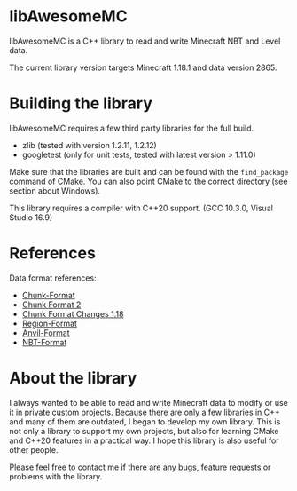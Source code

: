 # libAwesomeMC

libAwesomeMC is a C++ library to read and write Minecraft NBT and Level data.

The current library version targets Minecraft 1.18.1 and data version 2865.

# Building the library

libAwesomeMC requires a few third party libraries for the full build.

- zlib (tested with version 1.2.11, 1.2.12)
- googletest (only for unit tests, tested with latest version > 1.11.0)

Make sure that the libraries are built and can be found with the `find_package` command of CMake.
You can also point CMake to the correct directory (see section about Windows).

This library requires a compiler with C++20 support. (GCC 10.3.0, Visual Studio 16.9)

# References

Data format references:
* [Chunk-Format](https://minecraft.fandom.com/wiki/Chunk_format)
* [Chunk Format 2](https://wiki.vg/Chunk_Format)
* [Chunk Format Changes 1.18](https://minecraft.fandom.com/wiki/Java_Edition_1.18#General_2)
* [Region-Format](https://minecraft.fandom.com/wiki/Region_file_format)
* [Anvil-Format](https://minecraft.fandom.com/wiki/Anvil_file_format)
* [NBT-Format](https://minecraft.fandom.com/wiki/NBT_format)


# About the library

I always wanted to be able to read and write Minecraft data to modify or use it in private custom projects.
Because there are only a few libraries in C++ and many of them are outdated, I began to develop my own library.
This is not only a library to support my own projects, but also for learning CMake and C++20 features in a practical way.
I hope this library is also useful for other people.

Please feel free to contact me if there are any bugs, feature requests or problems with the library.
